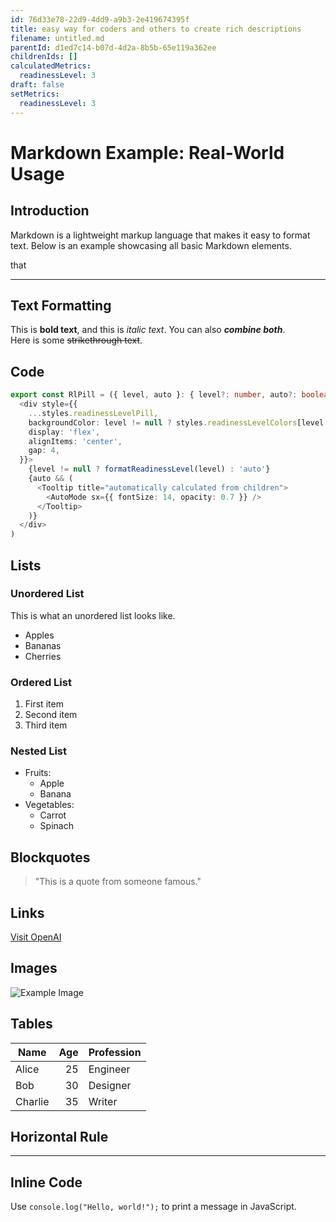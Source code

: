 ```yaml
---
id: 76d33e78-22d9-4dd9-a9b3-2e419674395f
title: easy way for coders and others to create rich descriptions
filename: untitled.md
parentId: d1ed7c14-b07d-4d2a-8b5b-65e119a362ee
childrenIds: []
calculatedMetrics:
  readinessLevel: 3
draft: false
setMetrics:
  readinessLevel: 3
---
```

# Markdown Example: Real-World Usage

## Introduction
Markdown is a lightweight markup language that makes it easy to format text. Below is an example showcasing all basic Markdown elements.

that

---

## Text Formatting
This is **bold text**, and this is *italic text*. You can also **_combine both_**.  
Here is some ~~strikethrough text~~.

## Code

```typescript
export const RlPill = ({ level, auto }: { level?: number, auto?: boolean }) => (
  <div style={{
    ...styles.readinessLevelPill,
    backgroundColor: level != null ? styles.readinessLevelColors[level as keyof typeof styles.readinessLevelColors] : 'var(--background-secondary)',
    display: 'flex',
    alignItems: 'center',
    gap: 4,
  }}>
    {level != null ? formatReadinessLevel(level) : 'auto'}
    {auto && (
      <Tooltip title="automatically calculated from children">
        <AutoMode sx={{ fontSize: 14, opacity: 0.7 }} />
      </Tooltip>
    )}
  </div>
)
```

## Lists

### Unordered List

This is what an unordered list looks like.

- Apples
- Bananas
- Cherries

### Ordered List
1. First item
2. Second item
3. Third item

### Nested List
- Fruits:
  - Apple
  - Banana
- Vegetables:
  - Carrot
  - Spinach

## Blockquotes
> "This is a quote from someone famous."

## Links
[Visit OpenAI](https://openai.com)

## Images
![Example Image](https://fastly.picsum.photos/id/18/200/300.jpg?hmac=ey-vd9wCRyYWPf6nwCk_ciMCPRLrWvI7O5Z1Hfg2Cf0)

## Tables

| Name    | Age | Profession  |
|---------|----:|------------|
| Alice   |  25 | Engineer   |
| Bob     |  30 | Designer   |
| Charlie |  35 | Writer     |

## Horizontal Rule

---

## Inline Code
Use `console.log("Hello, world!");` to print a message in JavaScript.
